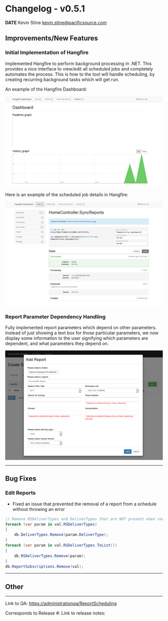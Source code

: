 # Changelog - v0.5.1

**DATE** Kevin Stine <kevin.stine@pacificsource.com>

## Improvements/New Features

### Initial Implementation of Hangfire

Implemented Hangfire to perform background processing in .NET. This provides a nice interface to view/edit all
scheduled jobs and completely automates the process. This is how to the tool will handle scheduling, by creating
recurring background tasks which will get run.

An example of the Hangfire Dashboard:

![Hangfire Dashboard](/Resources/HangfireDash.png)

Here is an example of the scheduled job details in Hangfire:

![Hangfire Job Details](/Resources/HangfireJobDetails.png)

### Report Parameter Dependency Handling

Fully implemented report parameters which depend on other parameters. Instead of just showing a text box for those particular parameters,
we now display some information to the user signifying which parameters are dependent, and what parameters they depend on.

![Parameter Dependencies](/Resources/ParamDependency.png)

___

## Bug Fixes

### Edit Reports

* Fixed an issue that prevented the removal of a report from a schedule without throwing an error

```csharp
// Remove RSDeliverTypes and DeliverTypes that are NOT present when saving
foreach (var param in val.RSDeliverTypes)
{
    db.DeliverTypes.Remove(param.DeliverType);
}
foreach (var param in val.RSDeliverTypes.ToList())
{
    db.RSDeliverTypes.Remove(param);
}
db.ReportSubscriptions.Remove(val);
```

___

## Other

___

Link to QA: <https://administrationqa/ReportScheduling>

Corresponds to Release *#*:
Link to release notes: